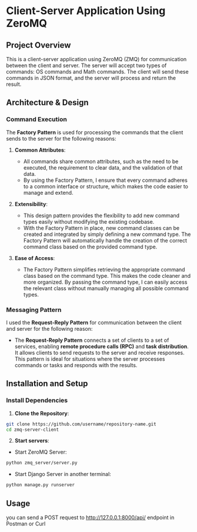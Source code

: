 # Client-Server Application Using ZeroMQ

## Project Overview
This is a client-server application using ZeroMQ (ZMQ) for communication between the client and server. The server will accept two types of commands: OS commands and Math commands. The client will send these commands in JSON format, and the server will process and return the result.

## Architecture & Design

### Command Execution

The **Factory Pattern** is used for processing the commands that the client sends to the server for the following reasons:

1. **Common Attributes**:
   - All commands share common attributes, such as the need to be executed, the requirement to clear data, and the validation of that data. 
   - By using the Factory Pattern, I ensure that every command adheres to a common interface or structure, which makes the code easier to manage and extend.

2. **Extensibility**:
   - This design pattern provides the flexibility to add new command types easily without modifying the existing codebase.
   - With the Factory Pattern in place, new command classes can be created and integrated by simply defining a new command type. The Factory Pattern will automatically handle the creation of the correct command class based on the provided command type.

3. **Ease of Access**:
   - The Factory Pattern simplifies retrieving the appropriate command class based on the command type. This makes the code cleaner and more organized. By passing the command type, I can easily access the relevant class without manually managing all possible command types.

### Messaging Pattern

I used the **Request-Reply Pattern** for communication between the client and server for the following reason:

- The **Request-Reply Pattern** connects a set of clients to a set of services, enabling **remote procedure calls (RPC)** and **task distribution**. It allows clients to send requests to the server and receive responses. This pattern is ideal for situations where the server processes commands or tasks and responds with the results.

## Installation and Setup

### Install Dependencies

1. **Clone the Repository**:
```bash
git clone https://github.com/username/repository-name.git
cd zmq-server-client
```
2. **Start servers**:
- Start ZeroMQ Server:
```bash
python zmq_server/server.py
```
- Start Django Server in another terminal:
```bash
python manage.py runserver
```
## Usage
you can send a POST request to http://127.0.0.1:8000/api/ endpoint in Postman or Curl